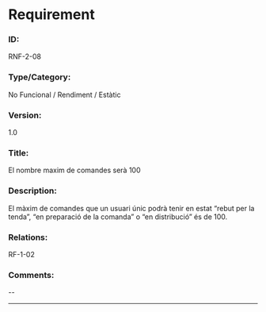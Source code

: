 # Requirement

### ID:
RNF-2-08

### Type/Category:
No Funcional / Rendiment / Estàtic

### Version:
1.0

### Title:
El nombre maxim de comandes serà 100

### Description:
El màxim de comandes que un usuari únic podrà tenir en estat “rebut per la tenda”, “en preparació de la comanda” o “en distribució” és de 100.

### Relations:
RF-1-02

### Comments:
--

---